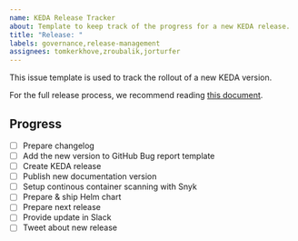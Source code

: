 ```yaml
---
name: KEDA Release Tracker
about: Template to keep track of the progress for a new KEDA release.
title: "Release: "
labels: governance,release-management
assignees: tomkerkhove,zroubalik,jorturfer
---
```


This issue template is used to track the rollout of a new KEDA version.

For the full release process, we recommend reading [this document](https://github.com/kedacore/keda/blob/main/RELEASE-PROCESS.md).

## Progress

- [ ] Prepare changelog
- [ ] Add the new version to GitHub Bug report template
- [ ] Create KEDA release
- [ ] Publish new documentation version
- [ ] Setup continous container scanning with Snyk
- [ ] Prepare & ship Helm chart
- [ ] Prepare next release
- [ ] Provide update in Slack
- [ ] Tweet about new release
